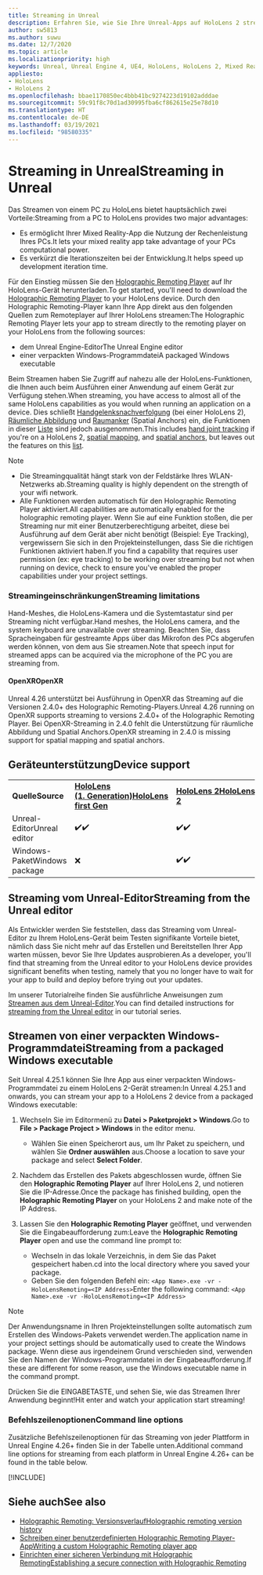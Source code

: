 ```yaml
---
title: Streaming in Unreal
description: Erfahren Sie, wie Sie Ihre Unreal-Apps auf HoloLens 2 streamen können, einschließlich Einschränkungen und Befehlszeilenoptionen für das Streaming.
author: sw5813
ms.author: suwu
ms.date: 12/7/2020
ms.topic: article
ms.localizationpriority: high
keywords: Unreal, Unreal Engine 4, UE4, HoloLens, HoloLens 2, Mixed Reality, Streaming, PC, Holographic Remoting in Apps, Holographic Remoting Player, Dokumentation, Mixed Reality-Headset Windows Mixed Reality-Headset, Virtual Reality-Headset
appliesto:
- HoloLens
- HoloLens 2
ms.openlocfilehash: bbae1170850ec4bbb41bc9274223d19102adddae
ms.sourcegitcommit: 59c91f8c70d1ad30995fba6cf862615e25e78d10
ms.translationtype: HT
ms.contentlocale: de-DE
ms.lasthandoff: 03/19/2021
ms.locfileid: "98580335"
---
```

# <a name="streaming-in-unreal"></a><span data-ttu-id="501a1-104">Streaming in Unreal</span><span class="sxs-lookup"><span data-stu-id="501a1-104">Streaming in Unreal</span></span>

<span data-ttu-id="501a1-105">Das Streamen von einem PC zu HoloLens bietet hauptsächlich zwei Vorteile:</span><span class="sxs-lookup"><span data-stu-id="501a1-105">Streaming from a PC to HoloLens provides two major advantages:</span></span> 
* <span data-ttu-id="501a1-106">Es ermöglicht Ihrer Mixed Reality-App die Nutzung der Rechenleistung Ihres PCs.</span><span class="sxs-lookup"><span data-stu-id="501a1-106">It lets your mixed reality app take advantage of your PCs computational power.</span></span> 
* <span data-ttu-id="501a1-107">Es verkürzt die Iterationszeiten bei der Entwicklung.</span><span class="sxs-lookup"><span data-stu-id="501a1-107">It helps speed up development iteration time.</span></span> 

<span data-ttu-id="501a1-108">Für den Einstieg müssen Sie den [Holographic Remoting Player](../platform-capabilities-and-apis/holographic-remoting-player.md) auf Ihr HoloLens-Gerät herunterladen.</span><span class="sxs-lookup"><span data-stu-id="501a1-108">To get started, you'll need to download the [Holographic Remoting Player](../platform-capabilities-and-apis/holographic-remoting-player.md) to your HoloLens device.</span></span> <span data-ttu-id="501a1-109">Durch den Holographic Remoting-Player kann Ihre App direkt aus den folgenden Quellen zum Remoteplayer auf Ihrer HoloLens streamen:</span><span class="sxs-lookup"><span data-stu-id="501a1-109">The Holographic Remoting Player lets your app to stream  directly to the remoting player on your HoloLens from the following sources:</span></span>

* <span data-ttu-id="501a1-110">dem Unreal Engine-Editor</span><span class="sxs-lookup"><span data-stu-id="501a1-110">The Unreal Engine editor</span></span>
* <span data-ttu-id="501a1-111">einer verpackten Windows-Programmdatei</span><span class="sxs-lookup"><span data-stu-id="501a1-111">A packaged Windows executable</span></span> 

<span data-ttu-id="501a1-112">Beim Streamen haben Sie Zugriff auf nahezu alle der HoloLens-Funktionen, die Ihnen auch beim Ausführen einer Anwendung auf einem Gerät zur Verfügung stehen.</span><span class="sxs-lookup"><span data-stu-id="501a1-112">When streaming, you have access to almost all of the same HoloLens capabilities as you would when running an application on a device.</span></span> <span data-ttu-id="501a1-113">Dies schließt [Handgelenksnachverfolgung](unreal-hand-tracking.md) (bei einer HoloLens 2), [Räumliche Abbildung](unreal-spatial-mapping.md) und [Raumanker](unreal-spatial-anchors.md) (Spatial Anchors) ein, die Funktionen in dieser [Liste](../platform-capabilities-and-apis/holographic-remoting-troubleshooting.md) sind jedoch ausgenommen.</span><span class="sxs-lookup"><span data-stu-id="501a1-113">This includes [hand joint tracking](unreal-hand-tracking.md) if you're on a HoloLens 2, [spatial mapping](unreal-spatial-mapping.md), and [spatial anchors](unreal-spatial-anchors.md), but leaves out the features on this [list](../platform-capabilities-and-apis/holographic-remoting-troubleshooting.md).</span></span> 

> [!NOTE]
> * <span data-ttu-id="501a1-114">Die Streamingqualität hängt stark von der Feldstärke Ihres WLAN-Netzwerks ab.</span><span class="sxs-lookup"><span data-stu-id="501a1-114">Streaming quality is highly dependent on the strength of your wifi network.</span></span>
> * <span data-ttu-id="501a1-115">Alle Funktionen werden automatisch für den Holographic Remoting Player aktiviert.</span><span class="sxs-lookup"><span data-stu-id="501a1-115">All capabilities are automatically enabled for the holographic remoting player.</span></span> <span data-ttu-id="501a1-116">Wenn Sie auf eine Funktion stoßen, die per Streaming nur mit einer Benutzerberechtigung arbeitet, diese bei Ausführung auf dem Gerät aber nicht benötigt (Beispiel: Eye Tracking), vergewissern Sie sich in den Projekteinstellungen, dass Sie die richtigen Funktionen aktiviert haben.</span><span class="sxs-lookup"><span data-stu-id="501a1-116">If you find a capability that requires user permission (ex: eye tracking) to be working over streaming but not when running on device, check to ensure you've enabled the proper capabilities under your project settings.</span></span>

### <a name="streaming-limitations"></a><span data-ttu-id="501a1-117">Streamingeinschränkungen</span><span class="sxs-lookup"><span data-stu-id="501a1-117">Streaming limitations</span></span>

<span data-ttu-id="501a1-118">Hand-Meshes, die HoloLens-Kamera und die Systemtastatur sind per Streaming nicht verfügbar.</span><span class="sxs-lookup"><span data-stu-id="501a1-118">Hand meshes, the HoloLens camera, and the system keyboard are unavailable over streaming.</span></span> <span data-ttu-id="501a1-119">Beachten Sie, dass Spracheingaben für gestreamte Apps über das Mikrofon des PCs abgerufen werden können, von dem aus Sie streamen.</span><span class="sxs-lookup"><span data-stu-id="501a1-119">Note that speech input for streamed apps can be acquired via the microphone of the PC you are streaming from.</span></span>

#### <a name="openxr"></a><span data-ttu-id="501a1-120">OpenXR</span><span class="sxs-lookup"><span data-stu-id="501a1-120">OpenXR</span></span>

<span data-ttu-id="501a1-121">Unreal 4.26 unterstützt bei Ausführung in OpenXR das Streaming auf die Versionen 2.4.0+ des Holographic Remoting-Players.</span><span class="sxs-lookup"><span data-stu-id="501a1-121">Unreal 4.26 running on OpenXR supports streaming to versions 2.4.0+ of the Holographic Remoting Player.</span></span> <span data-ttu-id="501a1-122">Bei OpenXR-Streaming in 2.4.0 fehlt die Unterstützung für räumliche Abbildung und Spatial Anchors.</span><span class="sxs-lookup"><span data-stu-id="501a1-122">OpenXR streaming in 2.4.0 is missing support for spatial mapping and spatial anchors.</span></span> 

## <a name="device-support"></a><span data-ttu-id="501a1-123">Geräteunterstützung</span><span class="sxs-lookup"><span data-stu-id="501a1-123">Device support</span></span>

<table>
    <colgroup>
    <col width="33%" />
    <col width="33%" />
    <col width="33%" />
    </colgroup>
    <tr>
        <td><span data-ttu-id="501a1-124"><strong>Quelle</strong></span><span class="sxs-lookup"><span data-stu-id="501a1-124"><strong>Source</strong></span></span></td>
        <td><span data-ttu-id="501a1-125"><a href="/hololens/hololens1-hardware"><strong>HoloLens (1. Generation)</strong></a></span><span class="sxs-lookup"><span data-stu-id="501a1-125"><a href="/hololens/hololens1-hardware"><strong>HoloLens first Gen</strong></a></span></span></td>
        <td><span data-ttu-id="501a1-126"><a href="https://www.microsoft.com/hololens/hardware"><strong>HoloLens 2</strong></a></span><span class="sxs-lookup"><span data-stu-id="501a1-126"><a href="https://www.microsoft.com/hololens/hardware"><strong>HoloLens 2</strong></a></span></span></td>
        <td><span data-ttu-id="501a1-127"><strong>Immersive Headsets</strong></span><span class="sxs-lookup"><span data-stu-id="501a1-127"><strong>Immersive Headsets</strong></span></span></td>
    </tr>
     <tr>
        <td><span data-ttu-id="501a1-128">Unreal-Editor</span><span class="sxs-lookup"><span data-stu-id="501a1-128">Unreal editor</span></span></td>
        <td><span data-ttu-id="501a1-129">✔️</span><span class="sxs-lookup"><span data-stu-id="501a1-129">✔️</span></span></td>
        <td><span data-ttu-id="501a1-130">✔️</span><span class="sxs-lookup"><span data-stu-id="501a1-130">✔️</span></span></td>
        <td>❌</td>
    </tr>
    <tr>
        <td><span data-ttu-id="501a1-131">Windows-Paket</span><span class="sxs-lookup"><span data-stu-id="501a1-131">Windows package</span></span></td>
        <td>❌</td>
        <td><span data-ttu-id="501a1-132">✔️</span><span class="sxs-lookup"><span data-stu-id="501a1-132">✔️</span></span></td>
        <td>❌</td>
    </tr>

</table>

## <a name="streaming-from-the-unreal-editor"></a><span data-ttu-id="501a1-133">Streaming vom Unreal-Editor</span><span class="sxs-lookup"><span data-stu-id="501a1-133">Streaming from the Unreal editor</span></span>

<span data-ttu-id="501a1-134">Als Entwickler werden Sie feststellen, dass das Streaming vom Unreal-Editor zu Ihrem HoloLens-Gerät beim Testen signifikante Vorteile bietet, nämlich dass Sie nicht mehr auf das Erstellen und Bereitstellen Ihrer App warten müssen, bevor Sie Ihre Updates ausprobieren.</span><span class="sxs-lookup"><span data-stu-id="501a1-134">As a developer, you'll find that streaming from the Unreal editor to your HoloLens device provides significant benefits when testing, namely that you no longer have to wait for your app to build and deploy before trying out your updates.</span></span>

<span data-ttu-id="501a1-135">Im unserer Tutorialreihe finden Sie ausführliche Anweisungen zum [Streamen aus dem Unreal-Editor](tutorials/unreal-uxt-ch6.md#device-only-streaming).</span><span class="sxs-lookup"><span data-stu-id="501a1-135">You can find detailed instructions for [streaming from the Unreal editor](tutorials/unreal-uxt-ch6.md#device-only-streaming) in our tutorial series.</span></span>

## <a name="streaming-from-a-packaged-windows-executable"></a><span data-ttu-id="501a1-136">Streamen von einer verpackten Windows-Programmdatei</span><span class="sxs-lookup"><span data-stu-id="501a1-136">Streaming from a packaged Windows executable</span></span>

<span data-ttu-id="501a1-137">Seit Unreal 4.25.1 können Sie Ihre App aus einer verpackten Windows-Programmdatei zu einem HoloLens 2-Gerät streamen:</span><span class="sxs-lookup"><span data-stu-id="501a1-137">In Unreal 4.25.1 and onwards, you can stream your app to a HoloLens 2 device from a packaged Windows executable:</span></span> 

1. <span data-ttu-id="501a1-138">Wechseln Sie im Editormenü zu **Datei > Paketprojekt > Windows**.</span><span class="sxs-lookup"><span data-stu-id="501a1-138">Go to **File > Package Project > Windows** in the editor menu.</span></span> 
    * <span data-ttu-id="501a1-139">Wählen Sie einen Speicherort aus, um Ihr Paket zu speichern, und wählen Sie **Ordner auswählen** aus.</span><span class="sxs-lookup"><span data-stu-id="501a1-139">Choose a location to save your package and select **Select Folder**.</span></span>

2. <span data-ttu-id="501a1-140">Nachdem das Erstellen des Pakets abgeschlossen wurde, öffnen Sie den **Holographic Remoting Player** auf Ihrer HoloLens 2, und notieren Sie die IP-Adresse.</span><span class="sxs-lookup"><span data-stu-id="501a1-140">Once the package has finished building, open the **Holographic Remoting Player** on your HoloLens 2 and make note of the IP Address.</span></span> 
3. <span data-ttu-id="501a1-141">Lassen Sie den **Holographic Remoting Player** geöffnet, und verwenden Sie die Eingabeaufforderung zum:</span><span class="sxs-lookup"><span data-stu-id="501a1-141">Leave the **Holographic Remoting Player** open and use the command line prompt to:</span></span> 
    * <span data-ttu-id="501a1-142">Wechseln in das lokale Verzeichnis, in dem Sie das Paket gespeichert haben.</span><span class="sxs-lookup"><span data-stu-id="501a1-142">cd into the local directory where you saved your package.</span></span>
    * <span data-ttu-id="501a1-143">Geben Sie den folgenden Befehl ein: `<App Name>.exe -vr -HoloLensRemoting=<IP Address>`</span><span class="sxs-lookup"><span data-stu-id="501a1-143">Enter the following command: `<App Name>.exe -vr -HoloLensRemoting=<IP Address>`</span></span>

> [!NOTE]
> <span data-ttu-id="501a1-144">Der Anwendungsname in Ihren Projekteinstellungen sollte automatisch zum Erstellen des Windows-Pakets verwendet werden.</span><span class="sxs-lookup"><span data-stu-id="501a1-144">The application name in your project settings should be automatically used to create the Windows package.</span></span> <span data-ttu-id="501a1-145">Wenn diese aus irgendeinem Grund verschieden sind, verwenden Sie den Namen der Windows-Programmdatei in der Eingabeaufforderung.</span><span class="sxs-lookup"><span data-stu-id="501a1-145">If these are different for some reason, use the Windows executable name in the command prompt.</span></span>

<span data-ttu-id="501a1-146">Drücken Sie die EINGABETASTE, und sehen Sie, wie das Streamen Ihrer Anwendung beginnt!</span><span class="sxs-lookup"><span data-stu-id="501a1-146">Hit enter and watch your application start streaming!</span></span>

### <a name="command-line-options"></a><span data-ttu-id="501a1-147">Befehlszeilenoptionen</span><span class="sxs-lookup"><span data-stu-id="501a1-147">Command line options</span></span>

<span data-ttu-id="501a1-148">Zusätzliche Befehlszeilenoptionen für das Streaming von jeder Plattform in Unreal Engine 4.26+ finden Sie in der Tabelle unten.</span><span class="sxs-lookup"><span data-stu-id="501a1-148">Additional command line options for streaming from each platform in Unreal Engine 4.26+ can be found in the table below.</span></span> 

[!INCLUDE[](includes/tabs-streaming-args.md)]

## <a name="see-also"></a><span data-ttu-id="501a1-149">Siehe auch</span><span class="sxs-lookup"><span data-stu-id="501a1-149">See also</span></span>

* [<span data-ttu-id="501a1-150">Holographic Remoting: Versionsverlauf</span><span class="sxs-lookup"><span data-stu-id="501a1-150">Holographic remoting version history</span></span>](../platform-capabilities-and-apis/holographic-remoting-version-history.md)
* [<span data-ttu-id="501a1-151">Schreiben einer benutzerdefinierten Holographic Remoting Player-App</span><span class="sxs-lookup"><span data-stu-id="501a1-151">Writing a custom Holographic Remoting player app</span></span>](../platform-capabilities-and-apis/holographic-remoting-create-player.md)
* [<span data-ttu-id="501a1-152">Einrichten einer sicheren Verbindung mit Holographic Remoting</span><span class="sxs-lookup"><span data-stu-id="501a1-152">Establishing a secure connection with Holographic Remoting</span></span>](../platform-capabilities-and-apis/holographic-remoting-secure-connection.md)